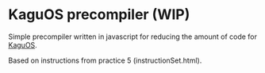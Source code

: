 # KaguOS precompiler (WIP)

Simple precompiler written in javascript for reducing the amount of code for [KaguOS](https://github.com/vovaskochko/KaguOS).

Based on instructions from practice 5 (instructionSet.html).
